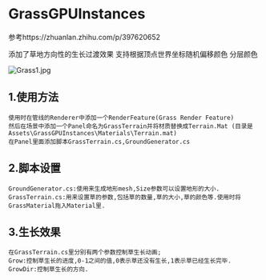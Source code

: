 # GrassGPUInstances
参考https://zhuanlan.zhihu.com/p/397620652

添加了草地方向性的生长过渡效果
支持根据顶点世界坐标随机偏移颜色
分层颜色

![Grass1.jpg](..%2FPictures%2FScreenShot%2FGrass1.jpg)
## 1.使用方法
    使用时在管线的Renderer中添加一个RenderFeature(Grass Render Feature)
    然后在场景中添加一个Panel命名为GrassTerrain并将材质替换成Terrain.Mat (目录是Assets\GrassGPUInstances\Materials\Terrain.mat)
    在Panel里面添加脚本GrassTerrain.cs,GroundGenerator.cs
## 2.脚本设置
    GroundGenerator.cs:使用来生成地形mesh,Size参数可以设置地形的大小.
    GrassTerrain.cs:用来设置草的参数,包括草的数量,草的大小,草的颜色等.使用时将GrassMaterial拖入Material里.
## 3.生长效果
    在GrassTerrain.cs里分别有两个参数控制草生长动画;
    Grow:控制草生长的进度,0-1之间的值,0表示草还没有生长,1表示草已经生长完毕.
    GrowDir:控制草生长的方向.
